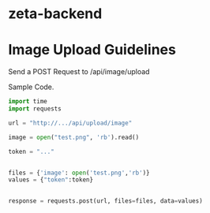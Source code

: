 # zeta-backend

# Image Upload Guidelines

Send a POST Request to /api/image/upload

Sample Code.

```python
import time
import requests

url = "http://.../api/upload/image"

image = open("test.png", 'rb').read()

token = "..."


files = {'image': open('test.png','rb')}
values = {"token":token}


response = requests.post(url, files=files, data=values)
```